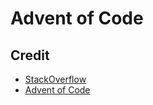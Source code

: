 # Advent of Code


## Credit

- [StackOverflow](https://stackoverflow.com/)
- [Advent of Code](https://adventofcode.com/)
